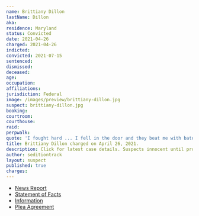 ```yaml
---
name: Brittiany Dillon
lastName: Dillon
aka:
residence: Maryland
status: Convicted
date: 2021-04-26
charged: 2021-04-26
indicted:
convicted: 2021-07-15
sentenced:
dismissed: 
deceased:
age:
occupation:
affiliations:
jurisdiction: Federal
image: /images/preview/brittiany-dillon.jpg
suspect: brittiany-dillon.jpg
booking:
courtroom:
courthouse:
raid:
perpwalk:
quote: 'I fought hard ... I fell in the door and they beat me with batons so I backed off and they pepper sprayed my eyes.'
title: Brittiany Dillon charged on April 26, 2021.
description: Click for latest case details. Suspects innocent until proven guilty.
author: seditiontrack
layout: suspect
published: true
charges:
---
```

- [News Report](https://www.thedailybeast.com/active-duty-marine-christopher-warnagiris-charged-for-capitol-riot)
- [Statement of Facts](https://extremism.gwu.edu/sites/g/files/zaxdzs2191/f/Brittiany%20Dillon%20Statement%20of%20Facts.pdf)
- [Information](https://www.justice.gov/usao-dc/case-multi-defendant/file/1412381/download)
- [Plea Agreement](https://www.justice.gov/usao-dc/case-multi-defendant/file/1412686/download)
